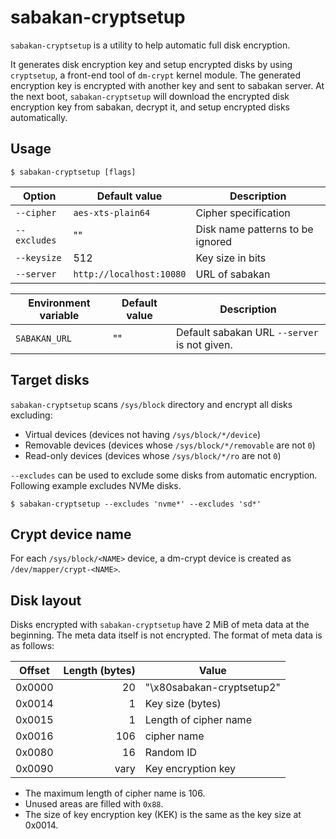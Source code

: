 sabakan-cryptsetup
==================

`sabakan-cryptsetup` is a utility to help automatic full disk encryption.

It generates disk encryption key and setup encrypted disks by using `cryptsetup`,
a front-end tool of `dm-crypt` kernel module.
The generated encryption key is encrypted with another key and sent to sabakan server.
At the next boot, `sabakan-cryptsetup` will download the encrypted disk encryption key
from sabakan, decrypt it, and setup encrypted disks automatically.

Usage
-----

```console
$ sabakan-cryptsetup [flags]
```

| Option       | Default value            | Description                      |
| ------------ | ------------------------ | -------------------------------- |
| `--cipher`   | `aes-xts-plain64`        | Cipher specification             |
| `--excludes` | ""                       | Disk name patterns to be ignored |
| `--keysize`  | 512                      | Key size in bits                 |
| `--server`   | `http://localhost:10080` | URL of sabakan                   |

| Environment variable | Default value | Description                                  |
| -------------------- | ------------- | -------------------------------------------- |
| `SABAKAN_URL`        | ""            | Default sabakan URL `--server` is not given. |

Target disks
------------

`sabakan-cryptsetup` scans `/sys/block` directory and encrypt all disks excluding:

* Virtual devices (devices not having `/sys/block/*/device`)
* Removable devices (devices whose `/sys/block/*/removable` are not `0`)
* Read-only devices (devices whose `/sys/block/*/ro` are not `0`)

`--excludes` can be used to exclude some disks from automatic encryption.
Following example excludes NVMe disks.

```console
$ sabakan-cryptsetup --excludes 'nvme*' --excludes 'sd*'
```

Crypt device name
-----------------

For each `/sys/block/<NAME>` device, a dm-crypt device is created as `/dev/mapper/crypt-<NAME>`.

Disk layout
-----------

Disks encrypted with `sabakan-cryptsetup` have 2 MiB of meta data at the beginning.
The meta data itself is not encrypted.  The format of meta data is as follows:

| Offset | Length (bytes) | Value                     |
| ------ | -------------: | ------------------------- |
| 0x0000 |             20 | "\x80sabakan-cryptsetup2" |
| 0x0014 |              1 | Key size (bytes)          |
| 0x0015 |              1 | Length of cipher name     |
| 0x0016 |            106 | cipher name               |
| 0x0080 |             16 | Random ID                 |
| 0x0090 |           vary | Key encryption key        |

* The maximum length of cipher name is 106.
* Unused areas are filled with `0x88`.
* The size of key encryption key (KEK) is the same as the key size at 0x0014.
